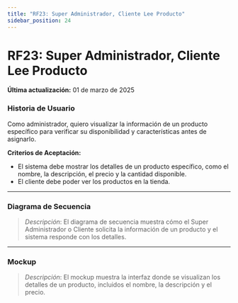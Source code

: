 ```yaml
---
title: "RF23: Super Administrador, Cliente Lee Producto"  
sidebar_position: 24
---
```


# RF23: Super Administrador, Cliente Lee Producto

**Última actualización:** 01 de marzo de 2025

### Historia de Usuario

Como administrador, quiero visualizar la información de un producto específico para verificar su disponibilidad y características antes de asignarlo.

  **Criterios de Aceptación:**
  - El sistema debe mostrar los detalles de un producto específico, como el nombre, la descripción, el precio y la cantidad disponible.
  - El cliente debe poder ver los productos en la tienda.

---

### Diagrama de Secuencia

> *Descripción*: El diagrama de secuencia muestra cómo el Super Administrador o Cliente solicita la información de un producto y el sistema responde con los detalles.

---

### Mockup

> *Descripción*: El mockup muestra la interfaz donde se visualizan los detalles de un producto, incluidos el nombre, la descripción y el precio.
